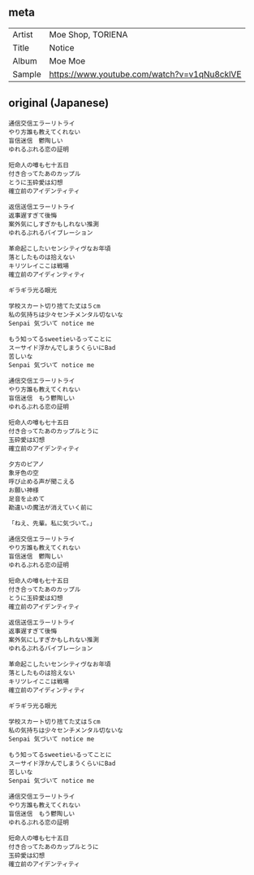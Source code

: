## meta

|        |                                             |
| ------ | ------------------------------------------- |
| Artist | Moe Shop, TORIENA                           |
| Title  | Notice                                      |
| Album  | Moe Moe                                     |
| Sample | https://www.youtube.com/watch?v=v1qNu8cklVE |

## original (Japanese)

```
通信交信エラーリトライ
やり方誰も教えてくれない
盲信迷信　鬱陶しい
ゆれるぶれる恋の証明

短命人の噂も七十五日
付き合ってたあのカップル
とうに玉砕愛は幻想
確立前のアイデンティティ

返信送信エラーリトライ
返事遅すぎて後悔
案外気にしすぎかもしれない推測
ゆれるぶれるバイブレーション

革命起こしたいセンシティヴなお年頃
落としたものは拾えない
キリツレイここは戦場
確立前のアイディンティティ

ギラギラ光る眼光

学校スカート切り捨てた丈は５cm
私の気持ちは少々センチメンタル切ないな
Senpai 気づいて notice me

もう知ってるsweetieいるってことに
スーサイド浮かんでしまうくらいにBad
苦しいな
Senpai 気づいて notice me

通信交信エラーリトライ
やり方誰も教えてくれない
盲信迷信　もう鬱陶しい
ゆれるぶれる恋の証明

短命人の噂も七十五日
付き合ってたあのカップルとうに
玉砕愛は幻想
確立前のアイデンティティ

夕方のピアノ
象牙色の空
呼び止める声が聞こえる
お願い神様
足音を止めて
勘違いの魔法が消えていく前に

「ねえ、先輩。私に気づいて。」

通信交信エラーリトライ
やり方誰も教えてくれない
盲信迷信　鬱陶しい
ゆれるぶれる恋の証明

短命人の噂も七十五日
付き合ってたあのカップル
とうに玉砕愛は幻想
確立前のアイデンティティ

返信送信エラーリトライ
返事遅すぎて後悔
案外気にしすぎかもしれない推測
ゆれるぶれるバイブレーション

革命起こしたいセンシティヴなお年頃
落としたものは拾えない
キリツレイここは戦場
確立前のアイディンティティ

ギラギラ光る眼光

学校スカート切り捨てた丈は５cm
私の気持ちは少々センチメンタル切ないな
Senpai 気づいて notice me

もう知ってるsweetieいるってことに
スーサイド浮かんでしまうくらいにBad
苦しいな
Senpai 気づいて notice me

通信交信エラーリトライ
やり方誰も教えてくれない
盲信迷信　もう鬱陶しい
ゆれるぶれる恋の証明

短命人の噂も七十五日
付き合ってたあのカップルとうに
玉砕愛は幻想
確立前のアイデンティティ
```
